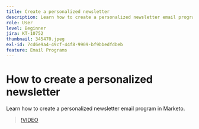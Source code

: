 ```yaml
---
title: Create a personalized newsletter 
description: Learn how to create a personalized newsletter email program in Marketo.
role: User
level: Beginner
jira: KT-10752
thumbnail: 345470.jpeg
exl-id: 7cd6e9a4-49cf-44f8-9909-bf9bbedfdbeb
feature: Email Programs
---
```

# How to create a personalized newsletter 

Learn how to create a personalized newsletter email program in Marketo.

>[!VIDEO](https://video.tv.adobe.com/v/345470/?quality=12&learn=on)

